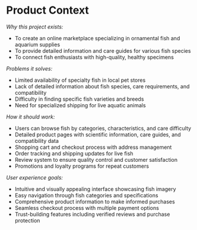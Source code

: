 # Product Context

*Why this project exists:*
- To create an online marketplace specializing in ornamental fish and aquarium supplies
- To provide detailed information and care guides for various fish species
- To connect fish enthusiasts with high-quality, healthy specimens

*Problems it solves:*
- Limited availability of specialty fish in local pet stores
- Lack of detailed information about fish species, care requirements, and compatibility
- Difficulty in finding specific fish varieties and breeds
- Need for specialized shipping for live aquatic animals

*How it should work:*
- Users can browse fish by categories, characteristics, and care difficulty
- Detailed product pages with scientific information, care guides, and compatibility data
- Shopping cart and checkout process with address management
- Order tracking and shipping updates for live fish
- Review system to ensure quality control and customer satisfaction
- Promotions and loyalty programs for repeat customers

*User experience goals:* 
- Intuitive and visually appealing interface showcasing fish imagery
- Easy navigation through fish categories and specifications
- Comprehensive product information to make informed purchases
- Seamless checkout process with multiple payment options
- Trust-building features including verified reviews and purchase protection 